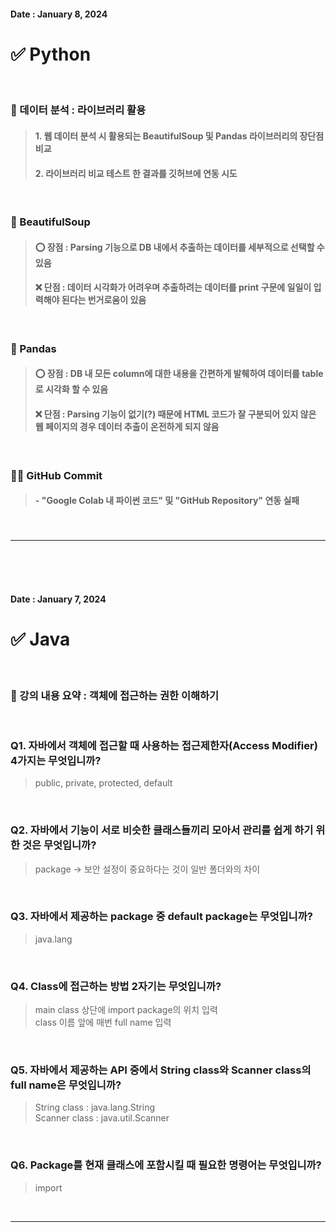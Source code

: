 #### Date : January 8, 2024

# ✅ Python

<br/>

### 🔔 데이터 분석 : 라이브러리 활용
> #### 1. 웹 데이터 분석 시 활용되는 BeautifulSoup 및 Pandas 라이브러리의 장단점 비교  
> #### 2. 라이브러리 비교 테스트 한 결과를 깃허브에 연동 시도  

<br/>

### 📌 BeautifulSoup
> #### ⭕ 장점 : Parsing 기능으로 DB 내에서 추출하는 데이터를 세부적으로 선택할 수 있음  
> #### ❌ 단점 : 데이터 시각화가 어려우며 추출하려는 데이터를 print 구문에 일일이 입력해야 된다는 번거로움이 있음  

<br/>

### 📌 Pandas
> #### ⭕ 장점 : DB 내 모든 column에 대한 내용을 간편하게 발췌하여 데이터를 table로 시각화 할 수 있음  
> #### ❌ 단점 : Parsing 기능이 없기(?) 때문에 HTML 코드가 잘 구분되어 있지 않은 웹 페이지의 경우 데이터 추출이 온전하게 되지 않음  

<br/>

### 🐱‍👤 GitHub Commit
> #### - "Google Colab 내 파이썬 코드" 및 "GitHub Repository" 연동 실패

###

<br/>

***

<br/>
<br/>
<br/>

#### Date : January 7, 2024

# ✅ Java

<br/>

### 📌 강의 내용 요약 : 객체에 접근하는 권한 이해하기  

<br/>

### Q1. 자바에서 객체에 접근할 때 사용하는 접근제한자(Access Modifier) 4가지는 무엇입니까?
> public, private, protected, default  

<br/>

### Q2. 자바에서 기능이 서로 비슷한 클래스들끼리 모아서 관리를 쉽게 하기 위한 것은 무엇입니까?
> package → 보안 설정이 중요하다는 것이 일반 폴더와의 차이

<br/>

### Q3. 자바에서 제공하는 package 중 default package는 무엇입니까?
> java.lang  

<br/>

### Q4. Class에 접근하는 방법 2자기는 무엇입니까?
> main class 상단에 import package의 위치 입력  
> class 이름 앞에 매번 full name 입력  

<br/>

### Q5. 자바에서 제공하는 API 중에서 String class와 Scanner class의 full name은 무엇입니까?
> String class : java.lang.String  
> Scanner class : java.util.Scanner  

<br/>

### Q6. Package를 현재 클래스에 포함시킬 때 필요한 명령어는 무엇입니까?
> import  

<br/>

***
<br/>
<br/>
<br/>
